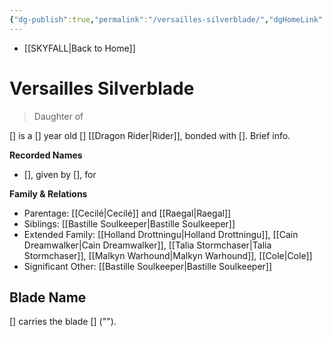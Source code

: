 ```yaml
---
{"dg-publish":true,"permalink":"/versailles-silverblade/","dgHomeLink":false,"dgPassFrontmatter":false}
---
```


- [[SKYFALL|Back to Home]]

# Versailles Silverblade
>Daughter of

[] is a [] year old [] [[Dragon Rider|Rider]], bonded with []. Brief info.

**Recorded Names**
- [], given by [], for 

**Family & Relations**
- Parentage: [[Cecilé|Cecilé]] and [[Raegal|Raegal]]
- Siblings: [[Bastille Soulkeeper|Bastille Soulkeeper]]
- Extended Family: [[Holland Drottningu|Holland Drottningu]], [[Cain Dreamwalker|Cain Dreamwalker]], [[Talia Stormchaser|Talia Stormchaser]], [[Malkyn Warhound|Malkyn Warhound]], [[Cole|Cole]]
- Significant Other: [[Bastille Soulkeeper|Bastille Soulkeeper]] 

## Blade Name
[] carries the blade [] (""). 